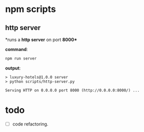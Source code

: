 # npm scripts

## http server

\*runs a **http server** on port **8000\***

**command**:

```bash
npm run server
```

**output**:

```console
> luxury-hotels@1.0.0 server
> python scripts/http-server.py

Serving HTTP on 0.0.0.0 port 8000 (http://0.0.0.0:8000/) ...
```

# todo

- [ ] code refactoring.
